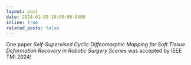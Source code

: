 ```yaml
---
layout: post
date: 2024-01-05 10:00:00-0400
inline: true
related_posts: false
---
```


One paper *Self-Supervised Cyclic Diffeomorphic Mapping for Soft Tissue Deformation Recovery in Robotic Surgery Scenes* was accepted by IEEE TMI 2024!

